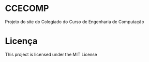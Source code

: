 # CCECOMP
Projeto do site do Colegiado do Curso de Engenharia de Computação

# Licença
This project is licensed under the MIT License
